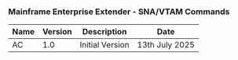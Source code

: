 ### Mainframe Enterprise Extender - SNA/VTAM Commands

| Name | Version | Description | Date |
| ----------- | ----------- | ----------- | ----------- |
| AC | 1.0 | Initial Version | 13th July 2025 |
